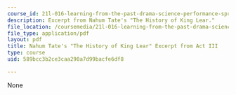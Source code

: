 ```yaml
---
course_id: 21l-016-learning-from-the-past-drama-science-performance-spring-2009
description: Excerpt from Nahum Tate's "The History of King Lear."
file_location: /coursemedia/21l-016-learning-from-the-past-drama-science-performance-spring-2009/589bcc3b2ce3caa290a7d99bacfe6df8_MIT21L_016s09_read05_lear_tate.pdf
file_type: application/pdf
layout: pdf
title: Nahum Tate's "The History of King Lear" Excerpt from Act III
type: course
uid: 589bcc3b2ce3caa290a7d99bacfe6df8

---
```

None